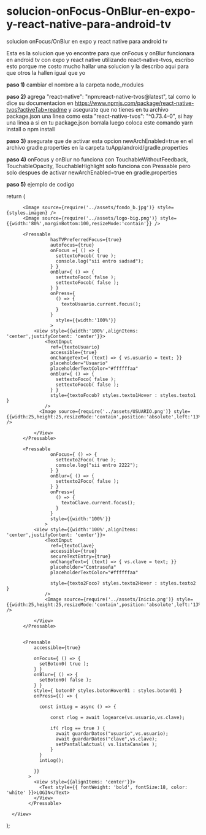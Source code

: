 # solucion-onFocus-OnBlur-en-expo-y-react-native-para-android-tv
solucion onFocus/OnBlur en expo y react native para android tv

Esta es la solucion que yo encontre para que onFocus y onBlur funcionara en android tv con expo y react native utilizando
react-native-tvos, escribo esto porque me costo mucho hallar una solucion y la describo aqui para que otros la hallen igual que yo

<b>paso 1)</b>
  cambiar el nombre a la carpeta node_modules

<b>paso 2)</b> 
  agrega "react-native": "npm:react-native-tvos@latest", tal como lo dice su documentacion en https://www.npmjs.com/package/react-native-tvos?activeTab=readme
  y asegurate que no tienes en tu archivo package.json una linea como esta  "react-native-tvos": "^0.73.4-0", si hay una linea a si en tu package.json borrala
  luego coloca este comando yarn install o npm install

<b>paso 3) </b>
  asegurate que de activar esta opcion newArchEnabled=true en el archivo gradle.properties en la carpeta tuApp/android/gradle.properties

<b>paso 4)</b> 
  onFocus y onBlur no funciona con TouchableWithoutFeedback, TouchableOpacity, TouchableHighlight solo funciona con Pressable pero solo despues 
  de activar newArchEnabled=true en gradle.properties

<b>paso 5)</b> 
 ejemplo de codigo 

 
  return (
      <View style={styles.container}>
          <StatusBar style="light" backgroundColor="rgb(44,44,44)" />

          <Image source={require('../assets/fondo_b.jpg')} style={styles.imagen} />
          <Image source={require('../assets/logo-big.png')} style={{width:'80%',marginBottom:100,resizeMode:'contain'}} />
          
          <Pressable    
					hasTVPreferredFocus={true}
					autofocus={true}
                    onFocus ={ () => {
                      settextoFocob( true );
                      console.log("sii entro sadsad");
                    } }
                    onBlur={ () => {
                      settextoFoco( false );
					  settextoFocob( false );
                    } }
                    onPress={
                      () => {
                        textoUsuario.current.focus();
                      }
                    }
                      style={{width:'100%'}}
                    >
              <View style={{width:'100%',alignItems: 'center',justifyContent: 'center'}}>
                  <TextInput
                    ref={textoUsuario}
                    accessible={true}
                    onChangeText={ (text) => { vs.usuario = text; }}
                    placeholder="Usuario"
                    placeholderTextColor="#ffffffaa"
                    onBlur={ () => {
                      settextoFoco( false );
					  settextoFocob( false );
                    } }
                    style={textoFocob? styles.texto1Hover : styles.texto1 }
                  />
                <Image source={require('../assets/USUARIO.png')} style={{width:25,height:25,resizeMode:'contain',position:'absolute',left:'13%'}} />
                  
              </View>
          </Pressable>

          <Pressable                     
                    onFocus={ () => {
                      settexto2Foco( true );
                      console.log("sii entro 2222");
                    } }
                    onBlur={ () => {
                      settexto2Foco( false );
                    } } 
                    onPress={
                      () => {
                        textoClave.current.focus();
                      }
                    }
                    style={{width:'100%'}}
                  >
              <View style={{width:'100%',alignItems: 'center',justifyContent: 'center'}}>
                  <TextInput
                    ref={textoClave}
                    accessible={true}
                    secureTextEntry={true}
                    onChangeText={ (text) => { vs.clave = text; }}
                    placeholder="Contraseña"
                    placeholderTextColor="#ffffffaa"

                    style={texto2Foco? styles.texto2Hover : styles.texto2 }
                  />
                  <Image source={require('../assets/Inicio.png')} style={{width:25,height:25,resizeMode:'contain',position:'absolute',left:'13%',top:'50%'}} />
                    
              </View>
          </Pressable>


          <Pressable
              accessible={true}
              
              onFocus={ () => {
                setBoton0( true );
              } }
              onBlur={ () => {
                setBoton0( false );
              } }
              style={ boton0? styles.botonHover01 : styles.boton01 }
              onPress={() => {
                
                const intLog = async () => {

                    const rlog = await logearce(vs.usuario,vs.clave);
                    
                    if( rlog == true ) { 
                      await guardarDatos("usuario",vs.usuario);
                      await guardarDatos("clave",vs.clave);
                      setPantallaActual( vs.listaCanales );
                    }
                }
                intLog();

              }}
            >
              <View style={{alignItems: 'center'}}>
                <Text style={{ fontWeight: 'bold', fontSize:18, color: 'white' }}>LOGIN</Text>
              </View>
            </Pressable>

      </View>
  );
